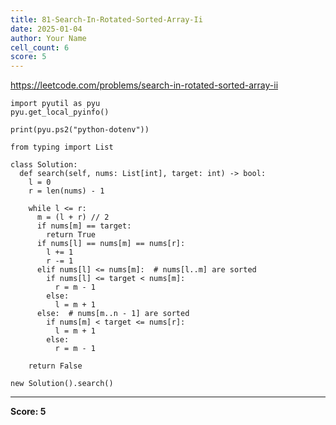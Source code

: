 ```yaml
---
title: 81-Search-In-Rotated-Sorted-Array-Ii
date: 2025-01-04
author: Your Name
cell_count: 6
score: 5
---
```


https://leetcode.com/problems/search-in-rotated-sorted-array-ii


```
import pyutil as pyu
pyu.get_local_pyinfo()
```


```
print(pyu.ps2("python-dotenv"))
```


```
from typing import List
```


```
class Solution:
  def search(self, nums: List[int], target: int) -> bool:
    l = 0
    r = len(nums) - 1

    while l <= r:
      m = (l + r) // 2
      if nums[m] == target:
        return True
      if nums[l] == nums[m] == nums[r]:
        l += 1
        r -= 1
      elif nums[l] <= nums[m]:  # nums[l..m] are sorted
        if nums[l] <= target < nums[m]:
          r = m - 1
        else:
          l = m + 1
      else:  # nums[m..n - 1] are sorted
        if nums[m] < target <= nums[r]:
          l = m + 1
        else:
          r = m - 1

    return False
```


```
new Solution().search()
```


---
**Score: 5**